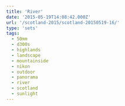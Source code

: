 ```yaml
---
title: 'River'
date: '2015-05-19T14:08:42.000Z'
url: '/scotland-2015/scotland-20150519-16/'
type: 'sets'
tags:
  - 50mm
  - d300s
  - highlands
  - landscape
  - mountainside
  - nikon
  - outdoor
  - panorama
  - river
  - scotland
  - sunlight
---
```


